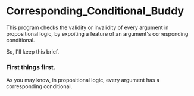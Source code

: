 # Corresponding_Conditional_Buddy
This program checks the validity or invalidity of every argument in propositional logic, by expoiting a feature of an argument's corresponding conditional.

So, I'll keep this brief. 


<h3>First things first.</h3>


As you may know, in propositional logic, every argument has a corresponding conditional. 
